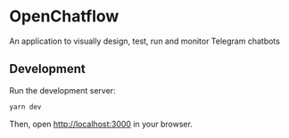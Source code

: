 # OpenChatflow
An application to visually design, test, run and monitor Telegram chatbots

## Development

Run the development server:

```bash
yarn dev
```

Then, open [http://localhost:3000](http://localhost:3000) in your browser.
